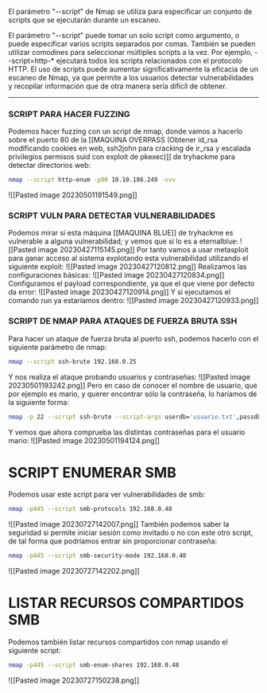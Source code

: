 El parámetro "--script" de Nmap se utiliza para especificar un conjunto de scripts que se ejecutarán durante un escaneo. 

El parámetro "--script" puede tomar un solo script como argumento, o puede especificar varios scripts separados por comas. También se pueden utilizar comodines para seleccionar múltiples scripts a la vez. Por ejemplo, --script=http-* ejecutará todos los scripts relacionados con el protocolo HTTP. El uso de scripts puede aumentar significativamente la eficacia de un escaneo de Nmap, ya que permite a los usuarios detectar vulnerabilidades y recopilar información que de otra manera sería difícil de obtener.

-----------------------------

### SCRIPT PARA HACER FUZZING

Podemos hacer fuzzing con un script de nmap, donde vamos a hacerlo sobre el puerto 80 de la [[MAQUINA OVERPASS (Obtener id_rsa modificando cookies en web, ssh2john para cracking de ir_rsa y escalada privilegios permisos suid con exploit de pkexec)]] de tryhackme para detectar directorios web:
```bash
nmap --script http-enum -p80 10.10.186.249 -vvv
```
![[Pasted image 20230501191549.png]]

### SCRIPT VULN PARA DETECTAR VULNERABILIDADES

Podemos mirar si esta máquina [[MAQUINA BLUE]] de tryhackme es vulnerable a alguna vulnerabilidad; y vemos que sí lo es a eternalblue:
![[Pasted image 20230427115145.png]]
Por tanto vamos a usar metasploit para ganar acceso al sistema explotando esta vulnerabilidad utilizando el siguiente exploit:
![[Pasted image 20230427120812.png]]
Realizamos las configuraciones básicas:
![[Pasted image 20230427120834.png]]
Configuramos el payload correspondiente, ya que el que viene por defecto da error:
![[Pasted image 20230427120914.png]]
Y si ejecutamos el comando run ya estaríamos dentro:
![[Pasted image 20230427120933.png]]
### SCRIPT DE NMAP PARA ATAQUES DE FUERZA BRUTA SSH
Para hacer un ataque de fuerza bruta al puerto ssh, podemos hacerlo con el siguiente parámetro de nmap:
```bash
nmap --script ssh-brute 192.168.0.25
```
Y nos realiza el ataque probando usuarios y contraseñas:
![[Pasted image 20230501193242.png]]
Pero en caso de conocer el nombre de usuario, que por ejemplo es mario, y querer encontrar sólo la contraseña, lo haríamos de la siguiente forma:
```bash
nmap -p 22 --script ssh-brute --script-args userdb='usuario.txt',passdb='rockyou.txt' 192.168.0.25
```
Y vemos que ahora comprueba las distintas contraseñas para el usuario mario:
![[Pasted image 20230501194124.png]]
# SCRIPT ENUMERAR SMB
Podemos usar este script para ver vulnerabilidades de smb:
```bash
nmap -p445 --script smb-protocols 192.168.0.48
```
![[Pasted image 20230727142007.png]]
También podemos saber la seguridad si permite iniciar sesión como invitado o no con este otro script, de tal forma que podríamos entrar sin proporcionar contraseña:
```bash
nmap -p445 --script smb-security-mode 192.168.0.48
```
![[Pasted image 20230727142202.png]]
# LISTAR RECURSOS COMPARTIDOS SMB
Podemos también listar recursos compartidos con nmap usando el siguiente script:
```bash
nmap -p445 --script smb-enum-shares 192.168.0.48
```
![[Pasted image 20230727150238.png]]
